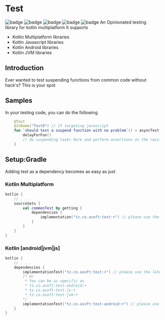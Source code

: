 # Test
![badge][badge-maven]
![badge][badge-mpp]
![badge][badge-android]
![badge][badge-js]
![badge][badge-jvm]
An Opinionated testing library for kotlin multiplatform
It supports
- Kotlin Multiplatform libraries
- Kotlin Javascript libraries
- Kotlin Android libraries
- Kotlin JVM libraries

## Introduction
Ever wanted to test suspending functions from common code without hack's? This is your spot

## Samples
In your testing code, you can do the following
```kotlin
    @Test
    @JsName("Test0") // If targeting javascript
    fun `should test a suspend function with no problem`() = asyncTest {
        delayForFun()
        // do suspending tasks here and perform assertions on the results
    }
```

## Setup:Gradle
Adding test as a dependency becomes as easy as just
### Kotlin Multiplatform
```kotlin
kotlin {
    // . . .
    sourceSets {
        val commonTest by getting {
            dependencies {
                implementation("tz.co.asoft:test:+") // please use the latest version possible
            }        
        }
    }
}
```
### Kotlin [android|jvm|js]
```kotlin
kotlin {
    // . . .
    dependencies {
        implementationTest("tz.co.asoft:test:+") // please use the latest version possible
        /* Or
         * You can be as specific as
         * tz.co.asoft:test-android:+
         * tz.co.asoft:test-js:+
         * tz.co.asoft:test-jvm:+
        */
        implementationTest("tz.co.asoft:test-android:+") // please use the latest version possible
    }
}
```
[badge-maven]: https://img.shields.io/maven-central/v/tz.co.asoft/test/1.0.1?style=flat
[badge-mpp]: https://img.shields.io/badge/kotlin-multiplatform-blue?style=flat
[badge-android]: http://img.shields.io/badge/platform-android-brightgreen.svg?style=flat
[badge-js]: http://img.shields.io/badge/platform-js-yellow.svg?style=flat
[badge-jvm]: http://img.shields.io/badge/platform-jvm-orange.svg?style=flat
